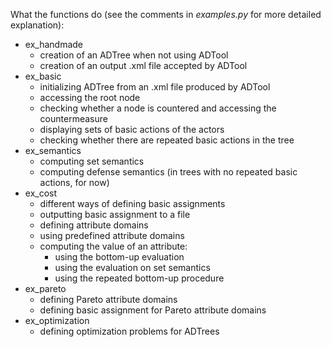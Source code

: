 What the functions do (see the comments in *examples.py* for more detailed explanation):

- ex_handmade
  - creation of an ADTree when not using ADTool
  - creation of an output .xml file accepted by ADTool
- ex_basic
  - initializing ADTree from an .xml file produced by ADTool
  - accessing the root node
  - checking whether a node is countered and accessing the countermeasure
  - displaying sets of basic actions of the actors
  - checking whether there are repeated basic actions in the tree
- ex_semantics
  - computing set semantics
  - computing defense semantics (in trees with no repeated basic actions, for now)
- ex_cost
  - different ways of defining basic assignments
  - outputting basic assignment to a file
  - defining attribute domains
  - using predefined attribute domains
  - computing the value of an attribute:
    - using the bottom-up evaluation
    - using the evaluation on set semantics
    - using the repeated bottom-up procedure
- ex_pareto
  - defining Pareto attribute domains
  - defining basic assignment for Pareto attribute domains
- ex_optimization
  - defining optimization problems for ADTrees
